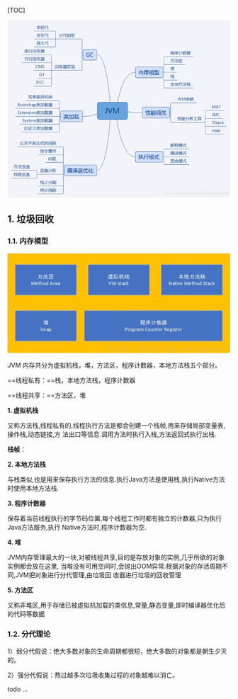 [TOC]

![](./pic/JVM.png)

## 1. 垃圾回收

### 1.1. 内存模型

![](./pic/JVM-memory-model.png)

JVM 内存共分为虚拟机栈，堆，方法区，程序计数器，本地方法栈五个部分。

==线程私有：==栈，本地方法栈，程序计数器

==线程共享：==方法区，堆

**1. 虚拟机栈**

又称方法栈,线程私有的,线程执行方法是都会创建一个栈帧,用来存储局部变量表,操作栈,动态链接,方 法出口等信息.调用方法时执行入栈,方法返回式执行出栈. 

**栈帧**：

**2. 本地方法栈**

与栈类似,也是用来保存执行方法的信息.执行Java方法是使用栈,执行Native方法时使用本地方法栈. 

**3. 程序计数器**

保存着当前线程执行的字节码位置,每个线程工作时都有独立的计数器,只为执行Java方法服务,执行 Native方法时,程序计数器为空. 

**4. 堆** 

JVM内存管理最大的一块,对被线程共享,目的是存放对象的实例,几乎所欲的对象实例都会放在这里, 当堆没有可用空间时,会抛出OOM异常.根据对象的存活周期不同,JVM把对象进行分代管理,由垃圾回 收器进行垃圾的回收管理 

**5. 方法区**

又称非堆区,用于存储已被虚拟机加载的类信息,常量,静态变量,即时编译器优化后的代码等数据



### 1.2. 分代理论

1）弱分代假说：绝大多数对象的生命周期都很短，绝大多数的对象都是朝生夕灭的。

2）强分代假说：熬过越多次垃圾收集过程的对象越难以消亡。

todo ...



